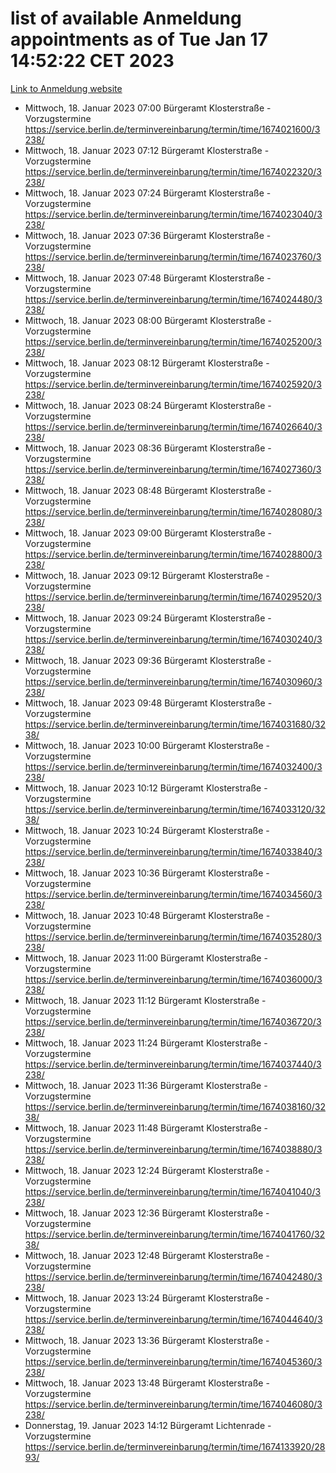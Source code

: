 # list of available Anmeldung appointments as of Tue Jan 17 14:52:22 CET 2023
[Link to Anmeldung website](https://service.berlin.de/terminvereinbarung/termin/tag.php?termin=0&anliegen[]=120686&dienstleisterlist=122210,122217,327316,122219,327312,122227,327314,122231,327346,122243,327348,122252,329742,122260,329745,122262,329748,122254,329751,122271,327278,122273,327274,122277,327276,330436,122280,327294,122282,327290,122284,327292,327539,122291,327270,122285,327266,122286,327264,122296,327268,150230,329760,122301,327282,122297,327286,122294,327284,122312,329763,122314,329775,122304,327330,122311,327334,122309,327332,122281,327352,122279,329772,122276,327324,122274,327326,122267,329766,122246,327318,122251,327320,122257,327322,122208,327298,122226,327300,121362,121364&herkunft=http%3A%2F%2Fservice.berlin.de%2Fdienstleistung%2F120686%2F)
- Mittwoch, 18. Januar 2023 07:00 Bürgeramt Klosterstraße - Vorzugstermine https://service.berlin.de/terminvereinbarung/termin/time/1674021600/3238/
- Mittwoch, 18. Januar 2023 07:12 Bürgeramt Klosterstraße - Vorzugstermine https://service.berlin.de/terminvereinbarung/termin/time/1674022320/3238/
- Mittwoch, 18. Januar 2023 07:24 Bürgeramt Klosterstraße - Vorzugstermine https://service.berlin.de/terminvereinbarung/termin/time/1674023040/3238/
- Mittwoch, 18. Januar 2023 07:36 Bürgeramt Klosterstraße - Vorzugstermine https://service.berlin.de/terminvereinbarung/termin/time/1674023760/3238/
- Mittwoch, 18. Januar 2023 07:48 Bürgeramt Klosterstraße - Vorzugstermine https://service.berlin.de/terminvereinbarung/termin/time/1674024480/3238/
- Mittwoch, 18. Januar 2023 08:00 Bürgeramt Klosterstraße - Vorzugstermine https://service.berlin.de/terminvereinbarung/termin/time/1674025200/3238/
- Mittwoch, 18. Januar 2023 08:12 Bürgeramt Klosterstraße - Vorzugstermine https://service.berlin.de/terminvereinbarung/termin/time/1674025920/3238/
- Mittwoch, 18. Januar 2023 08:24 Bürgeramt Klosterstraße - Vorzugstermine https://service.berlin.de/terminvereinbarung/termin/time/1674026640/3238/
- Mittwoch, 18. Januar 2023 08:36 Bürgeramt Klosterstraße - Vorzugstermine https://service.berlin.de/terminvereinbarung/termin/time/1674027360/3238/
- Mittwoch, 18. Januar 2023 08:48 Bürgeramt Klosterstraße - Vorzugstermine https://service.berlin.de/terminvereinbarung/termin/time/1674028080/3238/
- Mittwoch, 18. Januar 2023 09:00 Bürgeramt Klosterstraße - Vorzugstermine https://service.berlin.de/terminvereinbarung/termin/time/1674028800/3238/
- Mittwoch, 18. Januar 2023 09:12 Bürgeramt Klosterstraße - Vorzugstermine https://service.berlin.de/terminvereinbarung/termin/time/1674029520/3238/
- Mittwoch, 18. Januar 2023 09:24 Bürgeramt Klosterstraße - Vorzugstermine https://service.berlin.de/terminvereinbarung/termin/time/1674030240/3238/
- Mittwoch, 18. Januar 2023 09:36 Bürgeramt Klosterstraße - Vorzugstermine https://service.berlin.de/terminvereinbarung/termin/time/1674030960/3238/
- Mittwoch, 18. Januar 2023 09:48 Bürgeramt Klosterstraße - Vorzugstermine https://service.berlin.de/terminvereinbarung/termin/time/1674031680/3238/
- Mittwoch, 18. Januar 2023 10:00 Bürgeramt Klosterstraße - Vorzugstermine https://service.berlin.de/terminvereinbarung/termin/time/1674032400/3238/
- Mittwoch, 18. Januar 2023 10:12 Bürgeramt Klosterstraße - Vorzugstermine https://service.berlin.de/terminvereinbarung/termin/time/1674033120/3238/
- Mittwoch, 18. Januar 2023 10:24 Bürgeramt Klosterstraße - Vorzugstermine https://service.berlin.de/terminvereinbarung/termin/time/1674033840/3238/
- Mittwoch, 18. Januar 2023 10:36 Bürgeramt Klosterstraße - Vorzugstermine https://service.berlin.de/terminvereinbarung/termin/time/1674034560/3238/
- Mittwoch, 18. Januar 2023 10:48 Bürgeramt Klosterstraße - Vorzugstermine https://service.berlin.de/terminvereinbarung/termin/time/1674035280/3238/
- Mittwoch, 18. Januar 2023 11:00 Bürgeramt Klosterstraße - Vorzugstermine https://service.berlin.de/terminvereinbarung/termin/time/1674036000/3238/
- Mittwoch, 18. Januar 2023 11:12 Bürgeramt Klosterstraße - Vorzugstermine https://service.berlin.de/terminvereinbarung/termin/time/1674036720/3238/
- Mittwoch, 18. Januar 2023 11:24 Bürgeramt Klosterstraße - Vorzugstermine https://service.berlin.de/terminvereinbarung/termin/time/1674037440/3238/
- Mittwoch, 18. Januar 2023 11:36 Bürgeramt Klosterstraße - Vorzugstermine https://service.berlin.de/terminvereinbarung/termin/time/1674038160/3238/
- Mittwoch, 18. Januar 2023 11:48 Bürgeramt Klosterstraße - Vorzugstermine https://service.berlin.de/terminvereinbarung/termin/time/1674038880/3238/
- Mittwoch, 18. Januar 2023 12:24 Bürgeramt Klosterstraße - Vorzugstermine https://service.berlin.de/terminvereinbarung/termin/time/1674041040/3238/
- Mittwoch, 18. Januar 2023 12:36 Bürgeramt Klosterstraße - Vorzugstermine https://service.berlin.de/terminvereinbarung/termin/time/1674041760/3238/
- Mittwoch, 18. Januar 2023 12:48 Bürgeramt Klosterstraße - Vorzugstermine https://service.berlin.de/terminvereinbarung/termin/time/1674042480/3238/
- Mittwoch, 18. Januar 2023 13:24 Bürgeramt Klosterstraße - Vorzugstermine https://service.berlin.de/terminvereinbarung/termin/time/1674044640/3238/
- Mittwoch, 18. Januar 2023 13:36 Bürgeramt Klosterstraße - Vorzugstermine https://service.berlin.de/terminvereinbarung/termin/time/1674045360/3238/
- Mittwoch, 18. Januar 2023 13:48 Bürgeramt Klosterstraße - Vorzugstermine https://service.berlin.de/terminvereinbarung/termin/time/1674046080/3238/
- Donnerstag, 19. Januar 2023 14:12 Bürgeramt Lichtenrade - Vorzugstermine https://service.berlin.de/terminvereinbarung/termin/time/1674133920/2893/
